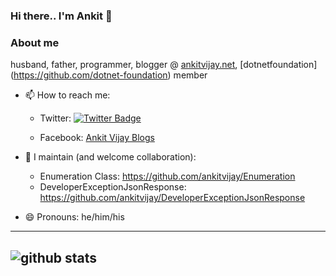 ### Hi there.. I'm Ankit 👋

### About me
husband, father, programmer, blogger @ [ankitvijay.net](https://ankitvijay.net), [dotnetfoundation] (https://github.com/dotnet-foundation) member

- 📫 How to reach me:
   
    - Twitter: [![Twitter Badge](https://img.shields.io/twitter/follow/vijayankit?style=social)](https://twitter.com/vijayankit)
    
    - Facebook: [Ankit Vijay Blogs](https://www.facebook.com/ankitvijayblogs)
      

- 👯 I maintain (and welcome collaboration):
      
     - Enumeration Class: https://github.com/ankitvijay/Enumeration      
     - DeveloperExceptionJsonResponse: https://github.com/ankitvijay/DeveloperExceptionJsonResponse
      
- 😄 Pronouns: he/him/his
<!--
**ankitvijay/ankitvijay** is a ✨ _special_ ✨ repository because its `README.md` (this file) appears on your GitHub profile.

Here are some ideas to get you started:




- ⚡ Fun fact: ...
-->

---------------------------------------------------------------------------------------------------------------------------------------------------------------------------------
![github stats](https://github-readme-stats.vercel.app/api?username=ankitvijay&show_icons=true)
---------------------------------------------------------------------------------------------------------------------------------------------------------------------------------
